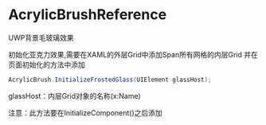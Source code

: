 # AcrylicBrushReference
UWP背景毛玻璃效果

初始化亚克力效果,需要在XAML的外层Grid中添加Span所有网格的内层Grid
并在页面初始化的方法中添加
```c#
AcrylicBrush.InitializeFrostedGlass(UIElement glassHost);
```
glassHost：内层Grid对象的名称(x:Name)

注意：此方法要在InitializeComponent()之后添加
